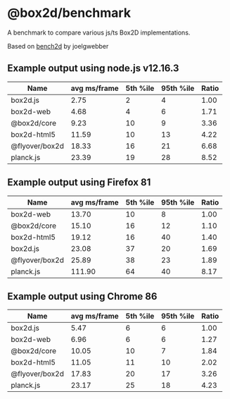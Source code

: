 # @box2d/benchmark

A benchmark to compare various js/ts Box2D implementations.

Based on [bench2d](https://github.com/joelgwebber/bench2d) by joelgwebber

## Example output using node.js v12.16.3

| Name           | avg ms/frame | 5th %ile | 95th %ile | Ratio |
| -------------- | ------------ | -------- | --------- | ----- |
| box2d.js       |         2.75 |        2 |         4 |  1.00 |
| box2d-web      |         4.68 |        4 |         6 |  1.71 |
| @box2d/core    |         9.23 |       10 |         9 |  3.36 |
| box2d-html5    |        11.59 |       10 |        13 |  4.22 |
| @flyover/box2d |        18.33 |       16 |        21 |  6.68 |
| planck.js       |        23.39 |       19 |        28 |  8.52 |

## Example output using Firefox 81

| Name           | avg ms/frame | 5th %ile | 95th %ile | Ratio |
| -------------- | ------------ | -------- | --------- | ----- |
| box2d-web      |        13.70 |       10 |         8 |  1.00 |
| @box2d/core    |        15.10 |       16 |        12 |  1.10 |
| box2d-html5    |        19.12 |       16 |        40 |  1.40 |
| box2d.js       |        23.08 |       37 |        20 |  1.69 |
| @flyover/box2d |        25.89 |       38 |        23 |  1.89 |
| planck.js       |       111.90 |       64 |        40 |  8.17 |

## Example output using Chrome 86

| Name           | avg ms/frame | 5th %ile | 95th %ile | Ratio |
| -------------- | ------------ | -------- | --------- | ----- |
| box2d.js       |         5.47 |        6 |         6 |  1.00 |
| box2d-web      |         6.96 |        6 |         6 |  1.27 |
| @box2d/core    |        10.05 |       10 |         7 |  1.84 |
| box2d-html5    |        11.05 |       11 |        10 |  2.02 |
| @flyover/box2d |        17.83 |       20 |        17 |  3.26 |
| planck.js       |        23.17 |       25 |        18 |  4.23 |
